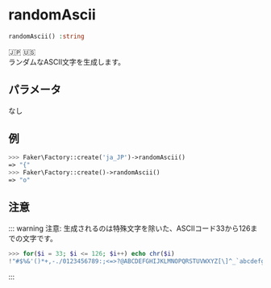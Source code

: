 # randomAscii
```php
randomAscii() :string
```
:jp: :us:  
ランダムなASCII文字を生成します。  

## パラメータ
なし

## 例
```php
>>> Faker\Factory::create('ja_JP')->randomAscii()
=> "{"
>>> Faker\Factory::create()->randomAscii()
=> "o"
```

## 注意
::: warning 注意:
生成されるのは特殊文字を除いた、ASCIIコード33から126までの文字です。  
```php
>>> for($i = 33; $i <= 126; $i++) echo chr($i)
!"#$%&'()*+,-./0123456789:;<=>?@ABCDEFGHIJKLMNOPQRSTUVWXYZ[\]^_`abcdefghijklmnopqrstuvwxyz{|}~
```
:::